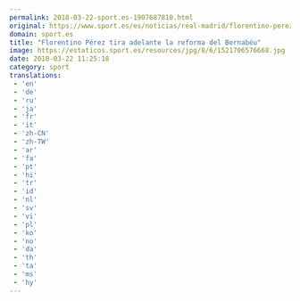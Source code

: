 ```yaml
---
permalink: 2018-03-22-sport.es-1907687810.html
original: https://www.sport.es/es/noticias/real-madrid/florentino-perez-tira-adelante-reforma-del-bernabeu-6707662?utm_source=rss-noticias&utm_medium=feed&utm_campaign=real-madrid
domain: sport.es
title: "Florentino Pérez tira adelante la reforma del Bernabéu"
image: https://estaticos.sport.es/resources/jpg/8/6/1521706576668.jpg
date: 2018-03-22 11:25:18
category: sport
translations: 
 - 'en'
 - 'de'
 - 'ru'
 - 'ja'
 - 'fr'
 - 'it'
 - 'zh-CN'
 - 'zh-TW'
 - 'ar'
 - 'fa'
 - 'pt'
 - 'hi'
 - 'tr'
 - 'id'
 - 'nl'
 - 'sv'
 - 'vi'
 - 'pl'
 - 'ko'
 - 'no'
 - 'da'
 - 'th'
 - 'ta'
 - 'ms'
 - 'hy'
---
```


